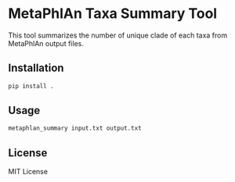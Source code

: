 # MetaPhlAn Taxa Summary Tool

This tool summarizes the number of unique clade of each taxa from MetaPhlAn output files.

## Installation

```sh
pip install .
```

## Usage

```sh
metaphlan_summary input.txt output.txt
```

## License
MIT License
